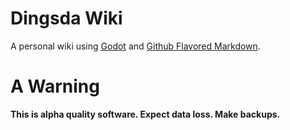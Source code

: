 # Dingsda Wiki
A personal wiki using [Godot](https://godotengine.org/) and [Github Flavored Markdown](https://github.github.com/gfm/).

# A Warning
__This is alpha quality software. Expect data loss. Make backups.__
